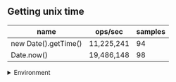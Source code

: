## Getting unix time

|name|ops/sec|samples|
|-|-|-|
|new Date().getTime()|11,225,241|94|
|Date.now()|19,486,148|98|


<details>
<summary>Environment</summary>

* __Machine:__ linux x64 | 4 vCPUs | 15.6GB Mem
* __Run:__ Tue Mar 12 2024 19:31:40 GMT+0000 (Coordinated Universal Time)
</details>

<!--
{"environment":{"platform":"linux","arch":"x64","cpus":4,"totalMemory":15.606491088867188},"benchmarks":[{"name":"new Date().getTime()","opsSec":11225240.618303258,"samples":4},{"name":"Date.now()","opsSec":19486148.41598586,"samples":6}]}-->
